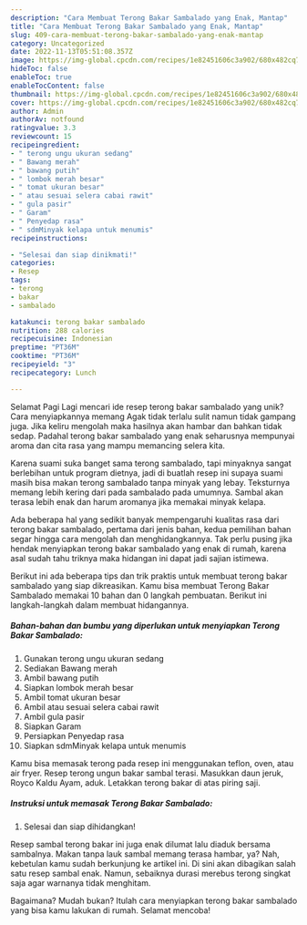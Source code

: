 ```yaml
---
description: "Cara Membuat Terong Bakar Sambalado yang Enak, Mantap"
title: "Cara Membuat Terong Bakar Sambalado yang Enak, Mantap"
slug: 409-cara-membuat-terong-bakar-sambalado-yang-enak-mantap
category: Uncategorized
date: 2022-11-13T05:51:08.357Z
image: https://img-global.cpcdn.com/recipes/1e82451606c3a902/680x482cq70/terong-bakar-sambalado-foto-resep-utama.jpg
hideToc: false
enableToc: true
enableTocContent: false
thumbnail: https://img-global.cpcdn.com/recipes/1e82451606c3a902/680x482cq70/terong-bakar-sambalado-foto-resep-utama.jpg
cover: https://img-global.cpcdn.com/recipes/1e82451606c3a902/680x482cq70/terong-bakar-sambalado-foto-resep-utama.jpg
author: Admin
authorAv: notfound
ratingvalue: 3.3
reviewcount: 15
recipeingredient:
- " terong ungu ukuran sedang"
- " Bawang merah"
- " bawang putih"
- " lombok merah besar"
- " tomat ukuran besar"
- " atau sesuai selera cabai rawit"
- " gula pasir"
- " Garam"
- " Penyedap rasa"
- " sdmMinyak kelapa untuk menumis"
recipeinstructions:

- "Selesai dan siap dinikmati!"
categories:
- Resep
tags:
- terong
- bakar
- sambalado

katakunci: terong bakar sambalado 
nutrition: 288 calories
recipecuisine: Indonesian
preptime: "PT36M"
cooktime: "PT36M"
recipeyield: "3"
recipecategory: Lunch

---
```



Selamat Pagi Lagi mencari ide resep terong bakar sambalado yang unik? Cara menyiapkannya memang Agak tidak terlalu sulit namun tidak gampang juga. Jika keliru mengolah maka hasilnya akan hambar dan bahkan tidak sedap. Padahal terong bakar sambalado yang enak seharusnya mempunyai aroma dan cita rasa yang mampu memancing selera kita.


Karena suami suka banget sama terong sambalado, tapi minyaknya sangat berlebihan untuk program dietnya, jadi di buatlah resep ini supaya suami masih bisa makan terong sambalado tanpa minyak yang lebay. Teksturnya memang lebih kering dari pada sambalado pada umumnya. Sambal akan terasa lebih enak dan harum aromanya jika memakai minyak kelapa.

Ada beberapa hal yang sedikit banyak mempengaruhi kualitas rasa dari terong bakar sambalado, pertama dari jenis bahan, kedua pemilihan bahan segar hingga cara mengolah dan menghidangkannya. Tak perlu pusing jika hendak menyiapkan terong bakar sambalado yang enak di rumah, karena asal sudah tahu triknya maka hidangan ini dapat jadi sajian istimewa.


Berikut ini ada beberapa tips dan trik praktis untuk membuat terong bakar sambalado yang siap dikreasikan. Kamu bisa membuat Terong Bakar Sambalado memakai 10 bahan dan 0 langkah pembuatan. Berikut ini langkah-langkah dalam membuat hidangannya.

<!--inarticleads1-->

##### Bahan-bahan dan bumbu yang diperlukan untuk menyiapkan Terong Bakar Sambalado:

1. Gunakan  terong ungu ukuran sedang
1. Sediakan  Bawang merah
1. Ambil  bawang putih
1. Siapkan  lombok merah besar
1. Ambil  tomat ukuran besar
1. Ambil  atau sesuai selera cabai rawit
1. Ambil  gula pasir
1. Siapkan  Garam
1. Persiapkan  Penyedap rasa
1. Siapkan  sdmMinyak kelapa untuk menumis


Kamu bisa memasak terong pada resep ini menggunakan teflon, oven, atau air fryer. Resep terong ungun bakar sambal terasi. Masukkan daun jeruk, Royco Kaldu Ayam, aduk. Letakkan terong bakar di atas piring saji. 

<!--inarticleads2-->

##### Instruksi untuk memasak Terong Bakar Sambalado:


1. Selesai dan siap dihidangkan!

Resep sambal terong bakar ini juga enak dilumat lalu diaduk bersama sambalnya. Makan tanpa lauk sambal memang terasa hambar, ya? Nah, kebetulan kamu sudah berkunjung ke artikel ini. Di sini akan dibagikan salah satu resep sambal enak. Namun, sebaiknya durasi merebus terong singkat saja agar warnanya tidak menghitam. 

Bagaimana? Mudah bukan? Itulah cara menyiapkan terong bakar sambalado yang bisa kamu lakukan di rumah. Selamat mencoba!
